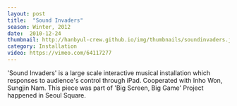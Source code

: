 ```yaml
---
layout: post
title:  "Sound Invaders"
season: Winter, 2012
date:  2010-12-24
thumbnail: http://hanbyul-crew.github.io/img/thumbnails/soundinvaders.jpg
category: Installation
video: https://vimeo.com/64117277
---
```


'Sound Invaders' is a large scale interactive musical installation which responses to audience's control through iPad. Cooperated with Inho Won, Sungjin Nam. This piece was part of 'Big Screen, Big Game' Project happened in Seoul Square. 